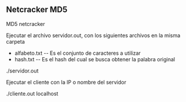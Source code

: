 ## Netcracker MD5
MD5 netcracker

Ejecutar el archivo servidor.out, con los siguientes archivos en la misma carpeta
- alfabeto.txt
-- Es el conjunto de caracteres a utilizar
- hash.txt
-- Es el hash del cual se busca obtener la palabra original

./servidor.out

Ejecutar el cliente con la IP o nombre del servidor

./cliente.out localhost